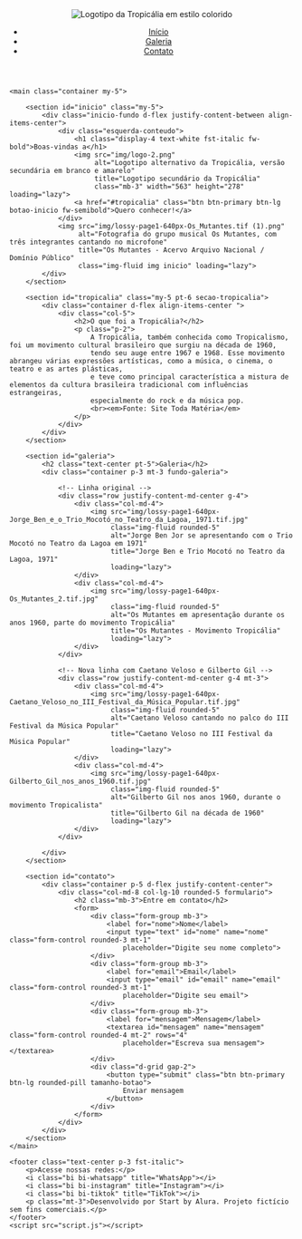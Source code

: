 <!DOCTYPE html>
<html lang="pt-br">

<head>
    <meta charset="UTF-8">
    <meta name="viewport" content="width=device-width, initial-scale=1">
    <link rel="preconnect" href="https://fonts.googleapis.com">
    <title>Tropicália</title>
    <link href="https://cdnjs.cloudflare.com/ajax/libs/bootstrap/5.3.3/css/bootstrap.min.css" rel="stylesheet">
    <link rel="stylesheet" href="https://cdnjs.cloudflare.com/ajax/libs/bootstrap-icons/1.11.3/font/bootstrap-icons.min.css">
    <link rel="stylesheet" href="styles.css">
</head>

<body>
    <header class="p-5">
        <nav class="container d-flex justify-content-between align-items-center">
            <img src="img/logo.png" 
                 alt="Logotipo da Tropicália em estilo colorido" 
                 title="Logotipo oficial da Tropicália" 
                 class="nav-img" 
                 loading="lazy">
            <ul class="nav mt-5">
                <li class="nav-item"><a class="nav-link" href="#inicio">Início</a></li>
                <li class="nav-item"><a class="nav-link" href="#galeria">Galeria</a></li>
                <li class="nav-item"><a class="nav-link" href="#contato">Contato</a></li>
            </ul>          
        </nav>
    </header>

    <main class="container my-5">

        <section id="inicio" class="my-5">
            <div class="inicio-fundo d-flex justify-content-between align-items-center">
                <div class="esquerda-conteudo">
                    <h1 class="display-4 text-white fst-italic fw-bold">Boas-vindas a</h1>
                    <img src="img/logo-2.png" 
                         alt="Logotipo alternativo da Tropicália, versão secundária em branco e amarelo" 
                         title="Logotipo secundário da Tropicália" 
                         class="mb-3" width="563" height="278" loading="lazy">
                    <a href="#tropicalia" class="btn btn-primary btn-lg botao-inicio fw-semibold">Quero conhecer!</a>
                </div>
                <img src="img/lossy-page1-640px-Os_Mutantes.tif (1).png" 
                     alt="Fotografia do grupo musical Os Mutantes, com três integrantes cantando no microfone" 
                     title="Os Mutantes - Acervo Arquivo Nacional / Domínio Público" 
                     class="img-fluid img inicio" loading="lazy">
            </div>
        </section>

        <section id="tropicalia" class="my-5 pt-6 secao-tropicalia">
            <div class="container d-flex align-items-center ">
                <div class="col-5">
                    <h2>O que foi a Tropicália?</h2>
                    <p class="p-2">
                        A Tropicália, também conhecida como Tropicalismo, foi um movimento cultural brasileiro que surgiu na década de 1960, 
                        tendo seu auge entre 1967 e 1968. Esse movimento abrangeu várias expressões artísticas, como a música, o cinema, o teatro e as artes plásticas, 
                        e teve como principal característica a mistura de elementos da cultura brasileira tradicional com influências estrangeiras, 
                        especialmente do rock e da música pop. 
                        <br><em>Fonte: Site Toda Matéria</em>
                    </p>
                </div>
            </div>
        </section>

        <section id="galeria">
            <h2 class="text-center pt-5">Galeria</h2>
            <div class="container p-3 mt-3 fundo-galeria">

                <!-- Linha original -->
                <div class="row justify-content-md-center g-4">
                    <div class="col-md-4">
                        <img src="img/lossy-page1-640px-Jorge_Ben_e_o_Trio_Mocotó_no_Teatro_da_Lagoa,_1971.tif.jpg"
                             class="img-fluid rounded-5"
                             alt="Jorge Ben Jor se apresentando com o Trio Mocotó no Teatro da Lagoa em 1971" 
                             title="Jorge Ben e Trio Mocotó no Teatro da Lagoa, 1971"
                             loading="lazy">
                    </div>
                    <div class="col-md-4">
                        <img src="img/lossy-page1-640px-Os_Mutantes_2.tif.jpg"
                             class="img-fluid rounded-5"
                             alt="Os Mutantes em apresentação durante os anos 1960, parte do movimento Tropicália" 
                             title="Os Mutantes - Movimento Tropicália"
                             loading="lazy">
                    </div>
                </div>

                <!-- Nova linha com Caetano Veloso e Gilberto Gil -->
                <div class="row justify-content-md-center g-4 mt-3">
                    <div class="col-md-4">
                        <img src="img/lossy-page1-640px-Caetano_Veloso_no_III_Festival_da_Música_Popular.tif.jpg"
                             class="img-fluid rounded-5"
                             alt="Caetano Veloso cantando no palco do III Festival da Música Popular" 
                             title="Caetano Veloso no III Festival da Música Popular"
                             loading="lazy">
                    </div>
                    <div class="col-md-4">
                        <img src="img/lossy-page1-640px-Gilberto_Gil_nos_anos_1960.tif.jpg"
                             class="img-fluid rounded-5"
                             alt="Gilberto Gil nos anos 1960, durante o movimento Tropicalista" 
                             title="Gilberto Gil na década de 1960"
                             loading="lazy">
                    </div>
                </div>

            </div>
        </section>

        <section id="contato">
            <div class="container p-5 d-flex justify-content-center">
                <div class="col-md-8 col-lg-10 rounded-5 formulario">
                    <h2 class="mb-3">Entre em contato</h2>
                    <form>
                        <div class="form-group mb-3">
                            <label for="nome">Nome</label>
                            <input type="text" id="nome" name="nome" class="form-control rounded-3 mt-1"
                                placeholder="Digite seu nome completo">
                        </div>
                        <div class="form-group mb-3">
                            <label for="email">Email</label>
                            <input type="email" id="email" name="email" class="form-control rounded-3 mt-1"
                                placeholder="Digite seu email">
                        </div>
                        <div class="form-group mb-3">
                            <label for="mensagem">Mensagem</label>
                            <textarea id="mensagem" name="mensagem" class="form-control rounded-4 mt-2" rows="4"
                                placeholder="Escreva sua mensagem"></textarea>
                        </div>
                        <div class="d-grid gap-2">
                            <button type="submit" class="btn btn-primary btn-lg rounded-pill tamanho-botao">
                                Enviar mensagem
                            </button>
                        </div>
                    </form>
                </div>
            </div>
        </section>
    </main>

    <footer class="text-center p-3 fst-italic">
        <p>Acesse nossas redes:</p>
        <i class="bi bi-whatsapp" title="WhatsApp"></i>
        <i class="bi bi-instagram" title="Instagram"></i>
        <i class="bi bi-tiktok" title="TikTok"></i>
        <p class="mt-3">Desenvolvido por Start by Alura. Projeto fictício sem fins comerciais.</p>
    </footer>
    <script src="script.js"></script>

</body>
</html>
